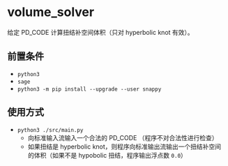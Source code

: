 # volume_solver
给定 PD_CODE 计算扭结补空间体积（只对 hyperbolic knot 有效）。



## 前置条件

- `python3`
- `sage`
- `python3 -m pip install --upgrade --user snappy`



## 使用方式

- `python3 ./src/main.py`
  - 向标准输入流输入一个合法的 PD_CODE （程序不对合法性进行检查）
  - 如果扭结是 hyperbolic knot，则程序向标准输出流输出一个扭结补空间的体积（如果不是 hypobolic 扭结，程序输出浮点数 `0.0`）

